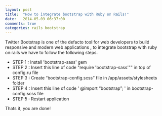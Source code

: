 ```yaml
---
layout: post
title:  "How to integrate bootstrap with Ruby on Rails!"
date:   2014-05-09 06:37:00
comments: true
categories: rails bootstrap
---
```

Twitter Bootstrap is one of the defacto tool for web developers to build responsive and modern web applications , to integrate bootstrap with ruby on rails we have to follow the following steps.


* STEP 1 : Install 'bootstrap-sass' gem
* STEP 2 : Insert this line of code "require 'bootstrap-sass'""  in top of config.ru file
* STEP 3 : Create “bootstrap-config.scss” file in /app/assets/stylesheets folder
* STEP 4 : Insert this line of code ' @import “bootstrap”; ' in bootstrap-config.scss file
* STEP 5 : Restart application

Thats it, you are done!
